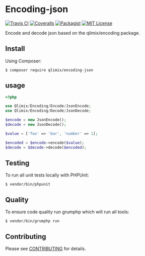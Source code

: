 # Encoding-json

[![Travis CI](https://api.travis-ci.org/qlimix/encoding-json.svg?branch=master)](https://travis-ci.org/qlimix/encoding-json)
[![Coveralls](https://img.shields.io/coveralls/github/qlimix/encoding-json.svg)](https://coveralls.io/github/qlimix/encoding-json)
[![Packagist](https://img.shields.io/packagist/v/qlimix/encoding-json.svg)](https://packagist.org/packages/qlimix/encoding-json)
[![MIT License](https://img.shields.io/badge/license-MIT-brightgreen.svg)](https://github.com/qlimix/encoding-json/blob/master/LICENSE)

Encode and decode json based on the qlimix/encoding package.

## Install

Using Composer:

~~~
$ composer require qlimix/encoding-json
~~~

## usage

```php
<?php

use Qlimix/Encoding/Encode/JsonEncode;
use Qlimix/Encoding/Decode/JsonDecode;

$encode = new JsonEncode();
$decode = new JsonDecode();

$value = ['foo' => 'bar', 'number' => 1];

$encoded = $encode->encode($value);
$decode = $decode->decode($encoded);

```

## Testing
To run all unit tests locally with PHPUnit:

~~~
$ vendor/bin/phpunit
~~~

## Quality
To ensure code quality run grumphp which will run all tools:

~~~
$ vendor/bin/grumphp run
~~~

## Contributing

Please see [CONTRIBUTING](CONTRIBUTING.md) for details.
